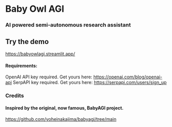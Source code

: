 # Baby Owl AGI
### AI powered semi-autonomous research assistant
## Try the demo
https://babyowlagi.streamlit.app/
#### Requirements:
OpenAI API key required. Get yours here: https://openai.com/blog/openai-api
SerpAPI key required. Get yours here: https://serpapi.com/users/sign_up
### Credits
#### Inspired by the original, now famous, BabyAGI project.
https://github.com/yoheinakajima/babyagi/tree/main


